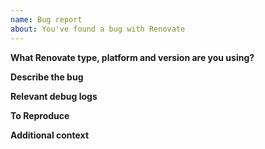 ```yaml
---
name: Bug report
about: You've found a bug with Renovate
---
```


**What Renovate type, platform and version are you using?**

<!-- Tell us if you're using the hosted App, or if you are self-hosted Renovate yourself. Platform too (GitHub, GitLab, etc) plus which version of Renovate if you're self-hosted. -->

**Describe the bug**

<!-- A clear and concise description of what the bug is. -->

**Relevant debug logs**

<!--
Try not to raise a bug report unless you've looked at the logs first.

If you're running self-hosted, run with `--log-level=debug` or LOG_LEVEL=debug and search for whatever dependency/branch/PR that is causing the problem. If you are using the Renovate App, log into https://app.renovatebot.com/dashboard and locate the correct job log for when the problem occurred (e.g. when the PR was created).

Paste the *relevant* logs here, not the entire thing and not just a link to the dashboard (others do not have permissions to view them).
-->

**To Reproduce**

<!-- Except for very simple bugs like typos, a debuggable reproduction repository is usually needed. Please read the [minimal reproductions documentation](../../docs/development/minimal-reproductions.md) to learn how to make a good minimal reproduction repository. -->

**Additional context**

<!-- Add any other context about the problem here, including your own debugging or ideas on what went wrong. -->
